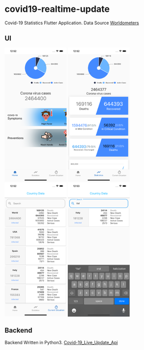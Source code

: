 # covid19-realtime-update

Covid-19 Statistics Flutter Application.
Data Source [Worldometers](https://www.worldometers.info/coronavirus/)

## UI

<p float="left">
  <img src="git-images/page1.png" width="200" />
  <img src="git-images/page2.png" width="200" /> 
  <img src="git-images/page3.png" width="200" />
  <img src="git-images/page4.png" width="200" />
</p>


## Backend

Backend Written in Python3. [Covid-19_Live_Update_Api](https://github.com/TariqueNasrullah/corona-realtime-data-api)
